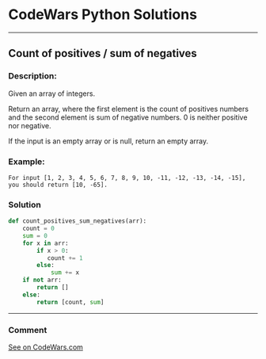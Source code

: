# CodeWars Python Solutions

---

## Count of positives / sum of negatives


### Description:

Given an array of integers.

Return an array, where the first element is the count of positives numbers and the second element is sum of negative numbers. 0 is neither positive nor negative.

If the input is an empty array or is null, return an empty array.

### Example:

```
For input [1, 2, 3, 4, 5, 6, 7, 8, 9, 10, -11, -12, -13, -14, -15], you should return [10, -65].
```

### Solution


```python
def count_positives_sum_negatives(arr):
    count = 0
    sum = 0
    for x in arr:
        if x > 0:
           count += 1
        else:
            sum += x
    if not arr:
        return []
    else:
        return [count, sum]

```

---
### Comment



[See on CodeWars.com](https://www.codewars.com/users/ITRonin)
